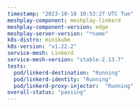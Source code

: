 ```yaml
---
timestamp: "2023-10-10 10:53:27 UTC Tue"
meshplay-component: meshplay-linkerd
meshplay-component-version: edge
meshplay-server-version: "*name"
k8s-distro: minikube
k8s-version: "v1.22.2"
service-mesh: Linkerd
service-mesh-version: "stable-2.13.7"
tests:
  pod/linkerd-destination: "Running"
  pod/linkerd-identity: "Running"
  pod/linkerd-proxy-injector:  "Running"
overall-status: "passing"
---
```

